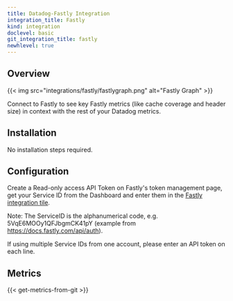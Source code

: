 ```yaml
---
title: Datadog-Fastly Integration
integration_title: Fastly
kind: integration
doclevel: basic
git_integration_title: fastly
newhlevel: true
---
```

## Overview

{{< img src="integrations/fastly/fastlygraph.png" alt="Fastly Graph" >}}

Connect to Fastly to see key Fastly metrics (like cache coverage and header size) in context with the rest of your Datadog metrics.

## Installation

No installation steps required.

## Configuration

Create a Read-only access API Token on Fastly's token management page, get your Service ID from the Dashboard and enter them in the [Fastly integration tile](https://app.datadoghq.com/account/settings#integrations/fastly).

Note: The ServiceID is the alphanumerical code, e.g. 5VqE6MOOy1QFJbgmCK41pY (example from https://docs.fastly.com/api/auth).

If using multiple Service IDs from one account, please enter an API token on each line.

## Metrics

{{< get-metrics-from-git >}}
